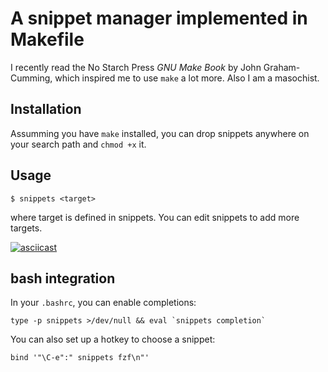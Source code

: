 # A snippet manager implemented in Makefile

I recently read the No Starch Press _GNU Make Book_ by John Graham-Cumming,
which inspired me to use `make` a lot more. Also I am a masochist.

## Installation

Assumming you have `make` installed, you can drop snippets anywhere on your
search path and `chmod +x` it.

## Usage

    $ snippets <target>

where target is defined in snippets. You can edit snippets to add more targets.

[![asciicast](https://asciinema.org/a/a856k76bw7ppvtv9v20xepw4t.png)](https://asciinema.org/a/a856k76bw7ppvtv9v20xepw4t)

## bash integration

In your `.bashrc`, you can enable completions:

    type -p snippets >/dev/null && eval `snippets completion`

You can also set up a hotkey to choose a snippet:

    bind '"\C-e":" snippets fzf\n"'

